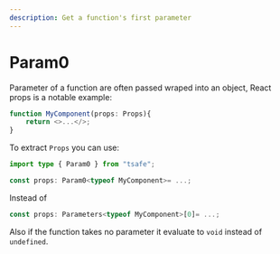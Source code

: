 ```yaml
---
description: Get a function's first parameter
---
```


# Param0

Parameter of a function are often passed wraped into an object, React props is a notable example:

```typescript
function MyComponent(props: Props){
    return <>...</>;
}
```

To extract `Props` you can use: 

```typescript
import type { Param0 } from "tsafe";

const props: Param0<typeof MyComponent>= ...;
```

Instead of 

```typescript
const props: Parameters<typeof MyComponent>[0]= ...;
```

Also if the function takes no parameter it evaluate to `void` instead of `undefined`.

